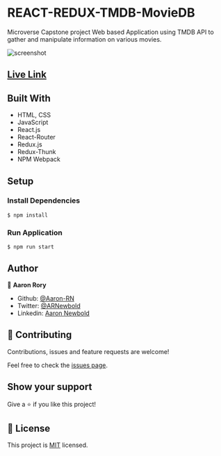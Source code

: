 # REACT-REDUX-TMDB-MovieDB
Microverse Capstone project
Web based Application using TMDB API to gather and manipulate information on various movies.

![screenshot](./screenshot.png)

## [Live Link](https://arn-tmdb-movies.netlify.app/)

## Built With

- HTML, CSS
- JavaScript
- React.js
- React-Router
- Redux.js
- Redux-Thunk
- NPM Webpack

## Setup

### Install Dependencies

```
$ npm install
```

### Run Application

```
$ npm run start
```

## Author

👤 **Aaron Rory**

- Github: [@Aaron-RN](https://github.com/Aaron-RN)
- Twitter: [@ARNewbold](https://twitter.com/ARNewbold)
- Linkedin: [Aaron Newbold](https://www.linkedin.com/in/aaron-newbold-1b9233187/)

## 🤝 Contributing

Contributions, issues and feature requests are welcome!

Feel free to check the [issues page](issues/).

## Show your support

Give a ⭐️ if you like this project!

## 📝 License

This project is [MIT](lic.url) licensed.